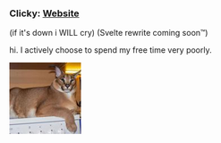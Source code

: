 ### Clicky: [Website](https://isospin.dev)

(if it's down i WILL cry) (Svelte rewrite coming soon™)

hi. I actively choose to spend my free time very poorly.

<!--  
✅ fucking finally
🟢 Done! sorta...
🔵 minimum viable product
🟡 In progress
🔴 uh oh
💭 thinking bout it
🔥 Backburner

BACKBURNER:
|[WFC Building Generator](https://github.com/aspiringLich/wfc_building_generator)|🔥🔥 Back of the Backburner|a building generator using WFC. May come back to this someday.|
-->

![society.jpg](society.jpg)
